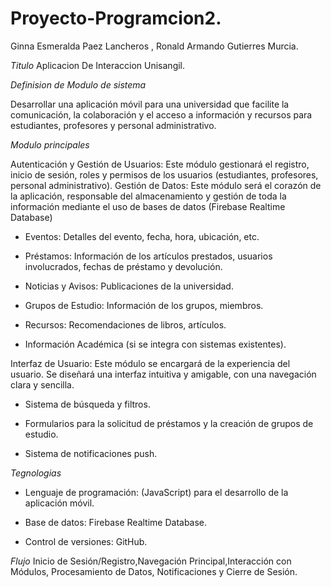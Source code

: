 # Proyecto-Programcion2.

Ginna Esmeralda Paez Lancheros , Ronald Armando Gutierres Murcia.

*Titulo*
Aplicacion De Interaccion Unisangil.

*Definision de Modulo de sistema* 

Desarrollar una aplicación móvil para una universidad que facilite la comunicación, la colaboración y el acceso a información y recursos para estudiantes, profesores y personal administrativo.

*Modulo principales*

Autenticación y Gestión de Usuarios:  Este módulo gestionará el registro, inicio de sesión, roles y permisos de los usuarios (estudiantes, profesores, personal administrativo). 
Gestión de Datos: Este módulo será el corazón de la aplicación, responsable del almacenamiento y gestión de toda la información mediante el uso de bases de datos (Firebase Realtime Database)

- Eventos:  Detalles del evento, fecha, hora, ubicación, etc.
 
- Préstamos:  Información de los artículos prestados, usuarios involucrados, fechas de préstamo y devolución.
 
- Noticias y Avisos:  Publicaciones de la universidad.
 
- Grupos de Estudio:  Información de los grupos, miembros.
 
- Recursos:  Recomendaciones de libros, artículos.
 
- Información Académica (si se integra con sistemas existentes).

Interfaz de Usuario:  Este módulo se encargará de la experiencia del usuario.  Se diseñará una interfaz intuitiva y amigable, con una navegación clara y sencilla. 

- Sistema de búsqueda y filtros.
 
- Formularios para la solicitud de préstamos y la creación de grupos de estudio.
 
- Sistema de notificaciones push.

*Tegnologias*

 
- Lenguaje de programación: (JavaScript) para el desarrollo de la aplicación móvil.
 
- Base de datos: Firebase Realtime Database.
 
- Control de versiones: GitHub.


*Flujo*
Inicio de Sesión/Registro,Navegación Principal,Interacción con Módulos, Procesamiento de Datos, Notificaciones y Cierre de Sesión.
